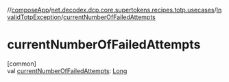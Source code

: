 //[composeApp](../../../index.md)/[net.decodex.dcp.core.supertokens.recipes.totp.usecases](../index.md)/[InvalidTotpException](index.md)/[currentNumberOfFailedAttempts](current-number-of-failed-attempts.md)

# currentNumberOfFailedAttempts

[common]\
val [currentNumberOfFailedAttempts](current-number-of-failed-attempts.md): [Long](https://kotlinlang.org/api/latest/jvm/stdlib/kotlin/-long/index.html)
